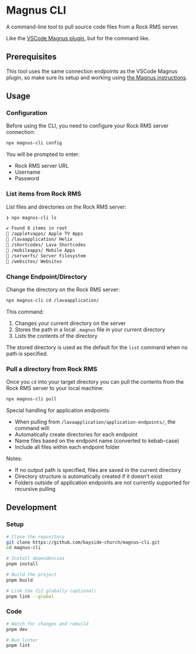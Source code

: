 # Magnus CLI

A command-line tool to pull source code files from a Rock RMS server.

Like the [VSCode Magnus plugin](https://www.triumph.tech/magnus), but for the command like.

## Prerequisites

This tool uses the same connection endpoints as the VSCode Magnus plugin, so make sure its setup and working using [the Magnus instructions](https://marketplace.visualstudio.com/items?itemName=TriumphTech.magnus).

## Usage

### Configuration

Before using the CLI, you need to configure your Rock RMS server connection:

```bash
npx magnus-cli config
```

You will be prompted to enter:

- Rock RMS server URL
- Username
- Password

### List items from Rock RMS

List files and directories on the Rock RMS server:

```bash
❯ npx magnus-cli ls

✔ Found 6 items in root
📁 /appletvapps/ Apple TV Apps
📁 /lavaapplication/ Helix
📁 /shortcodes/ Lava Shortcodes
📁 /mobileapps/ Mobile Apps
📁 /serverfs/ Server Filesystem
📁 /websites/ Websites
```

### Change Endpoint/Directory

Change the directory on the Rock RMS server:

```bash
npx magnus-cli cd /lavaapplication/
```

This command:

1. Changes your current directory on the server
2. Stores the path in a local `.magnus` file in your current directory
3. Lists the contents of the directory

The stored directory is used as the default for the `list` command when no path is specified.

### Pull a directory from Rock RMS

Once you `cd` into your target directory you can pull the contents from the Rock RMS server to your local machine:

```bash
npx magnus-cli pull
```

Special handling for application endpoints:

- When pulling from `/lavaapplication/application-endpoints/`, the command will:
- Automatically create directories for each endpoint
- Name files based on the endpoint name (converted to kebab-case)
- Include all files within each endpoint folder

Notes:

- If no output path is specified, files are saved in the current directory
- Directory structure is automatically created if it doesn't exist
- Folders outside of application endpoints are not currently supported for recursive pulling

## Development

### Setup

```bash
# Clone the repository
git clone https://github.com/bayside-church/magnus-cli.git
cd magnus-cli

# Install dependencies
pnpm install

# Build the project
pnpm build

# Link the CLI globally (optional)
pnpm link --global
```

### Code

```bash
# Watch for changes and rebuild
pnpm dev

# Run linter
pnpm lint
```
